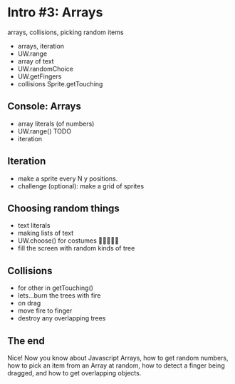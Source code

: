 # Intro #3: Arrays

arrays, collisions, picking random items

- arrays, iteration
- UW.range
- array of text
- UW.randomChoice
- UW.getFingers
- collisions Sprite.getTouching

## Console: Arrays

* array literals (of numbers)
* UW.range() TODO
* iteration

## Iteration

* make a sprite every N y positions.
* challenge (optional): make a grid of sprites

## Choosing random things

* text literals
* making lists of text
* UW.choose() for costumes 🌲🌳🌴🌵🎄
* fill the screen with random kinds of tree

## Collisions

* for other in getTouching()
* lets...burn the trees with fire
* on drag
* move fire to finger
* destroy any overlapping trees

## The end

Nice! Now you know about Javascript Arrays, how to get random numbers, how to pick an item from an Array at random, how to detect a finger being dragged, and how to get overlapping objects.
